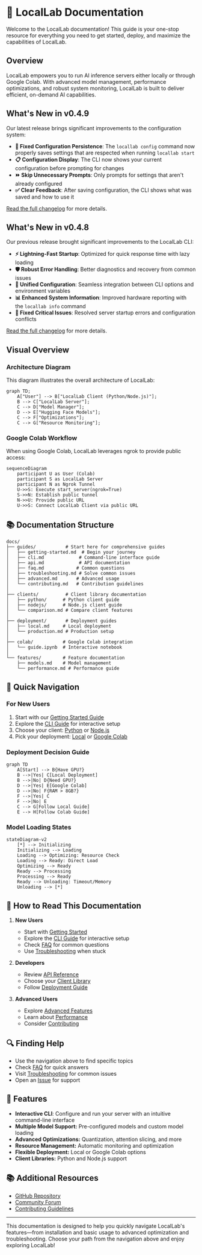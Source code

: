 # 🚀 LocalLab Documentation

Welcome to the LocalLab documentation! This guide is your one-stop resource for everything you need to get started, deploy, and maximize the capabilities of LocalLab.

## Overview

LocalLab empowers you to run AI inference servers either locally or through Google Colab. With advanced model management, performance optimizations, and robust system monitoring, LocalLab is built to deliver efficient, on-demand AI capabilities.

## What's New in v0.4.9

Our latest release brings significant improvements to the configuration system:

- **🔧 Fixed Configuration Persistence**: The `locallab config` command now properly saves settings that are respected when running `locallab start`
- **📋 Configuration Display**: The CLI now shows your current configuration before prompting for changes
- **⏩ Skip Unnecessary Prompts**: Only prompts for settings that aren't already configured
- **✅ Clear Feedback**: After saving configuration, the CLI shows what was saved and how to use it

[Read the full changelog](../CHANGELOG.md) for more details.

## What's New in v0.4.8

Our previous release brought significant improvements to the LocalLab CLI:

- **⚡ Lightning-Fast Startup**: Optimized for quick response time with lazy loading
- **🛡️ Robust Error Handling**: Better diagnostics and recovery from common issues
- **🔄 Unified Configuration**: Seamless integration between CLI options and environment variables
- **📊 Enhanced System Information**: Improved hardware reporting with the `locallab info` command
- **🔧 Fixed Critical Issues**: Resolved server startup errors and configuration conflicts

[Read the full changelog](../CHANGELOG.md) for more details.

## Visual Overview

### Architecture Diagram

This diagram illustrates the overall architecture of LocalLab:

```mermaid
graph TD;
    A["User"] --> B["LocalLab Client (Python/Node.js)"];
    B --> C["LocalLab Server"];
    C --> D["Model Manager"];
    D --> E["Hugging Face Models"];
    C --> F["Optimizations"];
    C --> G["Resource Monitoring"];
```

### Google Colab Workflow

When using Google Colab, LocalLab leverages ngrok to provide public access:

```mermaid
sequenceDiagram
    participant U as User (Colab)
    participant S as LocalLab Server
    participant N as Ngrok Tunnel
    U->>S: Execute start_server(ngrok=True)
    S->>N: Establish public tunnel
    N->>U: Provide public URL
    U->>S: Connect LocalLab Client via public URL
```

## 📚 Documentation Structure

```
docs/
├── guides/           # Start here for comprehensive guides
│   ├── getting-started.md  # Begin your journey
│   ├── cli.md             # Command-line interface guide
│   ├── api.md             # API documentation
│   ├── faq.md            # Common questions
│   ├── troubleshooting.md # Solve common issues
│   ├── advanced.md       # Advanced usage
│   └── contributing.md   # Contribution guidelines
│
├── clients/          # Client library documentation
│   ├── python/      # Python client guide
│   ├── nodejs/      # Node.js client guide
│   └── comparison.md # Compare client features
│
├── deployment/       # Deployment guides
│   ├── local.md     # Local deployment
│   └── production.md # Production setup
│
├── colab/           # Google Colab integration
│   └── guide.ipynb  # Interactive notebook
│
└── features/        # Feature documentation
    ├── models.md    # Model management
    └── performance.md # Performance guide
```

## 🚀 Quick Navigation

### For New Users

1. Start with our [Getting Started Guide](./guides/getting-started.md)
2. Explore the [CLI Guide](./guides/cli.md) for interactive setup
3. Choose your client: [Python](./clients/python/README.md) or [Node.js](./clients/nodejs/README.md)
4. Pick your deployment: [Local](./deployment/local.md) or [Google Colab](./colab/README.md)

### Deployment Decision Guide

```mermaid
graph TD
    A[Start] --> B{Have GPU?}
    B -->|Yes| C[Local Deployment]
    B -->|No| D{Need GPU?}
    D -->|Yes| E[Google Colab]
    D -->|No| F{RAM > 8GB?}
    F -->|Yes| C
    F -->|No| E
    C --> G[Follow Local Guide]
    E --> H[Follow Colab Guide]
```

### Model Loading States

```mermaid
stateDiagram-v2
    [*] --> Initializing
    Initializing --> Loading
    Loading --> Optimizing: Resource Check
    Loading --> Ready: Direct Load
    Optimizing --> Ready
    Ready --> Processing
    Processing --> Ready
    Ready --> Unloading: Timeout/Memory
    Unloading --> [*]
```

## 📖 How to Read This Documentation

1. **New Users**

   - Start with [Getting Started](./guides/getting-started.md)
   - Explore the [CLI Guide](./guides/cli.md) for interactive setup
   - Check [FAQ](./guides/faq.md) for common questions
   - Use [Troubleshooting](./guides/troubleshooting.md) when stuck

2. **Developers**

   - Review [API Reference](./guides/api.md)
   - Choose your [Client Library](./clients/README.md)
   - Follow [Deployment Guide](./deployment/README.md)

3. **Advanced Users**
   - Explore [Advanced Features](./guides/advanced.md)
   - Learn about [Performance](./features/performance.md)
   - Consider [Contributing](./guides/contributing.md)

## 🔍 Finding Help

- Use the navigation above to find specific topics
- Check [FAQ](./guides/faq.md) for quick answers
- Visit [Troubleshooting](./guides/troubleshooting.md) for common issues
- Open an [Issue](https://github.com/Developer-Utkarsh/LocalLab/issues) for support

## 🌟 Features

- **Interactive CLI**: Configure and run your server with an intuitive command-line interface
- **Multiple Model Support:** Pre-configured models and custom model loading
- **Advanced Optimizations:** Quantization, attention slicing, and more
- **Resource Management:** Automatic monitoring and optimization
- **Flexible Deployment:** Local or Google Colab options
- **Client Libraries:** Python and Node.js support

## 📚 Additional Resources

- [GitHub Repository](https://github.com/Developer-Utkarsh/LocalLab)
- [Community Forum](https://github.com/Developer-Utkarsh/LocalLab/discussions)
- [Contributing Guidelines](./guides/contributing.md)

---

This documentation is designed to help you quickly navigate LocalLab's features—from installation and basic usage to advanced optimization and troubleshooting. Choose your path from the navigation above and enjoy exploring LocalLab!
